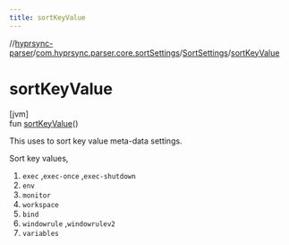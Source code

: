 ```yaml
---
title: sortKeyValue
---
```

//[hyprsync-parser](../../../index.html)/[com.hyprsync.parser.core.sortSettings](../index.html)/[SortSettings](index.html)/[sortKeyValue](sort-key-value.html)



# sortKeyValue



[jvm]\
fun [sortKeyValue](sort-key-value.html)()



This uses to sort key value meta-data settings.



Sort key values,



1. 
   `exec` ,`exec-once` ,`exec-shutdown`
2. 
   `env`
3. 
   `monitor`
4. 
   `workspace`
5. 
   `bind`
6. 
   `windowrule` ,`windowrulev2`
7. 
   `variables`




